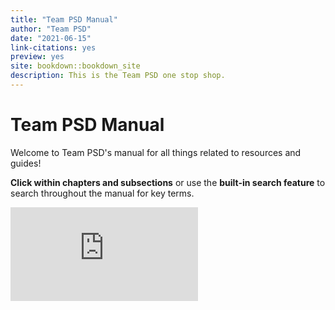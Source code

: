 ```yaml
---
title: "Team PSD Manual"
author: "Team PSD"
date: "2021-06-15"
link-citations: yes
preview: yes
site: bookdown::bookdown_site
description: This is the Team PSD one stop shop.
---
```


# Team PSD Manual

Welcome to Team PSD's manual for all things related to resources and guides!

**Click within chapters and subsections** or use the **built-in search feature** to search throughout the manual for key terms.

![For step-by-step instructions on how to use and contribute to this manaul, click here.](https://lzim.github.io/teampsd/2-use-and-contribute-to-this-manual.html#contribute-to-manual-using-github)
